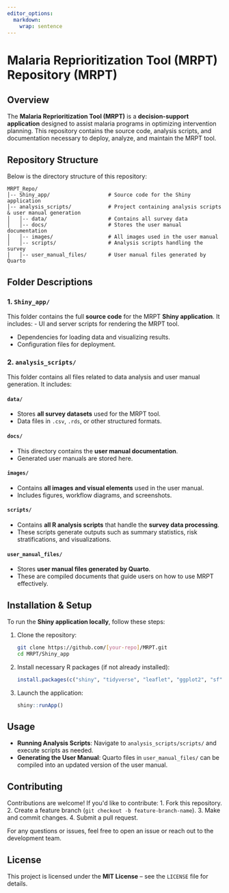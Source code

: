 ```yaml
---
editor_options: 
  markdown: 
    wrap: sentence
---
```


# **Malaria Reprioritization Tool (MRPT) Repository (MRPT)**

## **Overview**

The **Malaria Reprioritization Tool (MRPT)** is a **decision-support application** designed to assist malaria programs in optimizing intervention planning.
This repository contains the source code, analysis scripts, and documentation necessary to deploy, analyze, and maintain the MRPT tool.

## **Repository Structure**

Below is the directory structure of this repository:

```         
MRPT_Repo/
│-- Shiny_app/                   # Source code for the Shiny application
│-- analysis_scripts/            # Project containing analysis scripts & user manual generation
│   │-- data/                    # Contains all survey data
│   │-- docs/                    # Stores the user manual documentation
│   │-- images/                  # All images used in the user manual
│   │-- scripts/                 # Analysis scripts handling the survey
│   │-- user_manual_files/       # User manual files generated by Quarto
```

## **Folder Descriptions**

### **1. `Shiny_app/`**

This folder contains the full **source code** for the MRPT **Shiny application**.
It includes: - UI and server scripts for rendering the MRPT tool.
- Dependencies for loading data and visualizing results.
- Configuration files for deployment.

### **2. `analysis_scripts/`**

This folder contains all files related to data analysis and user manual generation.
It includes:

#### **`data/`**

-   Stores **all survey datasets** used for the MRPT tool.
-   Data files in `.csv`, `.rds`, or other structured formats.

#### **`docs/`**

-   This directory contains the **user manual documentation**.
-   Generated user manuals are stored here.

#### **`images/`**

-   Contains **all images and visual elements** used in the user manual.
-   Includes figures, workflow diagrams, and screenshots.

#### **`scripts/`**

-   Contains **all R analysis scripts** that handle the **survey data processing**.
-   These scripts generate outputs such as summary statistics, risk stratifications, and visualizations.

#### **`user_manual_files/`**

-   Stores **user manual files generated by Quarto**.
-   These are compiled documents that guide users on how to use MRPT effectively.

## **Installation & Setup**

To run the **Shiny application locally**, follow these steps:

1.  Clone the repository:

    ``` bash
    git clone https://github.com/[your-repo]/MRPT.git
    cd MRPT/Shiny_app
    ```

2.  Install necessary R packages (if not already installed):

    ``` r
    install.packages(c("shiny", "tidyverse", "leaflet", "ggplot2", "sf"))
    ```

3.  Launch the application:

    ``` r
    shiny::runApp()
    ```

## **Usage**

-   **Running Analysis Scripts**: Navigate to `analysis_scripts/scripts/` and execute scripts as needed.
-   **Generating the User Manual**: Quarto files in `user_manual_files/` can be compiled into an updated version of the user manual.

## **Contributing**

Contributions are welcome!
If you'd like to contribute: 1.
Fork this repository.
2.
Create a feature branch (`git checkout -b feature-branch-name`).
3.
Make and commit changes.
4.
Submit a pull request.

For any questions or issues, feel free to open an issue or reach out to the development team.

## **License**

This project is licensed under the **MIT License** – see the `LICENSE` file for details.
